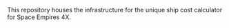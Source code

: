 This repository houses the infrastructure for the unique ship cost calculator for Space Empires 4X.
